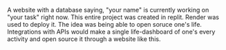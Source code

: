 A website with a database saying, "your name" is currently working on "your task" right now.
This entire project was created in replit. Render was used to deploy it. 
The idea was being able to open soruce one's life. 
Integrations with APIs would make a single life-dashboard of one's every activity and open source it through a website like this.
